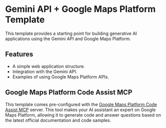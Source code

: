 # Gemini API + Google Maps Platform Template

This template provides a starting point for building generative AI applications using the Gemini API and Google Maps Platform.

## Features

*   A simple web application structure.
*   Integration with the Gemini API.
*   Examples of using Google Maps Platform APIs.

## Google Maps Platform Code Assist MCP

This template comes pre-configured with the [Google Maps Platform Code Assist MCP](https://github.com/googlemaps/platform-ai/tree/main/packages/code-assist) server. This tool makes your AI assistant an expert on Google Maps Platform, allowing it to generate code and answer questions based on the latest official documentation and code samples.
